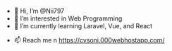 - 👋 Hi, I’m @Nii797
- 👀 I’m interested in Web Programming
- 🌱 I’m currently learning Laravel, Vue, and React
<!-- - 💞️ I’m looking to collaborate on ... -->
- 📫 Reach me n https://cvsoni.000webhostapp.com/

<!---
Nii797/Nii797 is a ✨ special ✨ repository because its `README.md` (this file) appears on your GitHub profile.
You can click the Preview link to take a look at your changes.
--->
